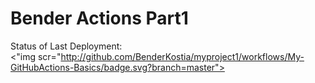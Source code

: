 # Bender Actions Part1

Status of Last Deployment: <br>
<"img scr="http://github.com/BenderKostia/myproject1/workflows/My-GitHubActions-Basics/badge.svg?branch=master">
